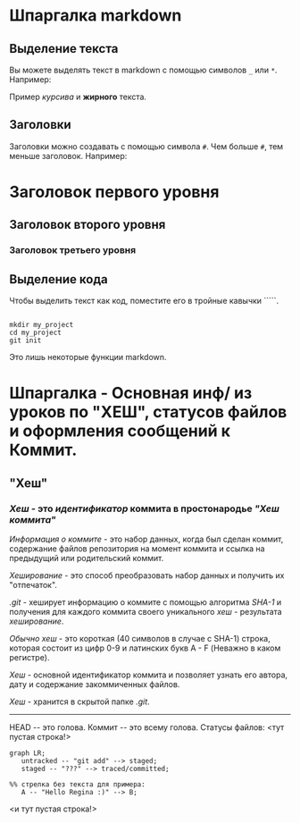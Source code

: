 # Шпаргалка markdown

## Выделение текста

Вы можете выделять текст в markdown с помощью символов `_` или `*`. Например:

Пример _курсива_ и **жирного** текста.

## Заголовки

Заголовки можно создавать с помощью символа `#`. Чем больше `#`, тем меньше заголовок. Например:

# Заголовок первого уровня
## Заголовок второго уровня
### Заголовок третьего уровня

## Выделение кода

Чтобы выделить текст как код, поместите его в тройные кавычки `````. 


```

mkdir my_project
cd my_project
git init

```
Это лишь некоторые функции markdown. 


# Шпаргалка - Основная инф/ из уроков по "ХЕШ", статусов файлов и оформления сообщений к Коммит.

## "Хеш"



### _Хеш_ - это *идентификатор* коммита в простонародье _"Хеш коммита"_



_Информация о коммите_ - это набор данных, когда был сделан коммит, содержание файлов репозитория на момент коммита и ссылка на предыдущий или родительский коммит.


_Хеширование_ - это способ преобразовать набор данных и получить их "отпечаток".


_.git_ - хеширует информацию о коммите с помощью алгоритма *SHA-1* и получения для каждого коммита своего уникального _хеш_ - результата *хеширование*. 


_Обычно хеш_ - это короткая (40 символов в случае с SHA-1) строка, которая состоит из цифр 0-9 и латинских букв A - F (Неважно в каком регистре).


_Хеш_ - основной идентификатор коммита и позволяет узнать его автора, дату и содержание закоммиченных файлов.


_Хеш_ - хранится в скрытой папке _*.git*_. 



--------------------------------------------------------


HEAD -- это голова.
Коммит -- это всему голова.
Статусы файлов:
<тут пустая строка!>

```mermaid
graph LR;
   untracked -- "git add" --> staged;
   staged -- "???" --> traced/committed;

%% стрелка без текста для примера:
   A -- "Hello Regina :)" --> B;
```

<и тут пустая строка!>